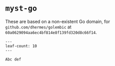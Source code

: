 # `myst-go`

These are based on a non-existent Go domain, for
`github.com/dhermes/golembic` at `60a0629094aa6ec4bf814e8f139fd320d8c66f14`.

```{wild:vegetation} xyz
---
leaf-count: 10
---

Abc def
```

<!-- {py:function} send_message(sender, recipient, message_body, [priority=1])

## param str sender: The person sending the message

Send a message to a recipient

:param str sender: The person sending the message
:param str recipient: The recipient of the message
:param str message_body: The body of the message
:param priority: The priority of the message, can be a number 1-5
:type priority: integer or None
:return: the message id
:rtype: int
:raises ValueError: if the message_body exceeds 160 characters
:raises TypeError: if the message_body is not a basestring-->

<!-- "Field lists" not supported
https://github.com/executablebooks/MyST-Parser/issues/163#issuecomment-683514318 -->
